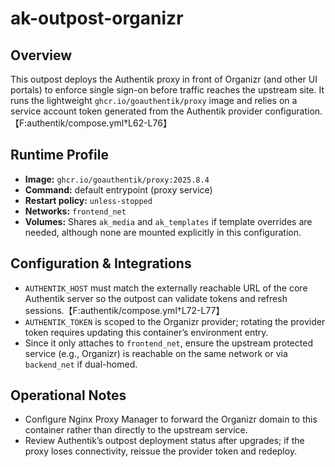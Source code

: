 <!--
title: ak-outpost-organizr
description:
published: true
date: 2025-10-19T08:57:42Z
tags:
editor: markdown
-->

# ak-outpost-organizr

## Overview
This outpost deploys the Authentik proxy in front of Organizr (and other UI portals) to enforce single sign-on before traffic reaches the upstream site. It runs the lightweight `ghcr.io/goauthentik/proxy` image and relies on a service account token generated from the Authentik provider configuration.【F:authentik/compose.yml†L62-L76】

## Runtime Profile
- **Image:** `ghcr.io/goauthentik/proxy:2025.8.4`
- **Command:** default entrypoint (proxy service)
- **Restart policy:** `unless-stopped`
- **Networks:** `frontend_net`
- **Volumes:** Shares `ak_media` and `ak_templates` if template overrides are needed, although none are mounted explicitly in this configuration.

## Configuration & Integrations
- `AUTHENTIK_HOST` must match the externally reachable URL of the core Authentik server so the outpost can validate tokens and refresh sessions.【F:authentik/compose.yml†L72-L77】
- `AUTHENTIK_TOKEN` is scoped to the Organizr provider; rotating the provider token requires updating this container’s environment entry.
- Since it only attaches to `frontend_net`, ensure the upstream protected service (e.g., Organizr) is reachable on the same network or via `backend_net` if dual-homed.

## Operational Notes
- Configure Nginx Proxy Manager to forward the Organizr domain to this container rather than directly to the upstream service.
- Review Authentik’s outpost deployment status after upgrades; if the proxy loses connectivity, reissue the provider token and redeploy.
